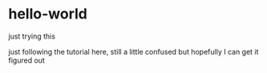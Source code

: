 # hello-world
just trying this

just following the tutorial here, still a little confused but hopefully I can get it figured out
